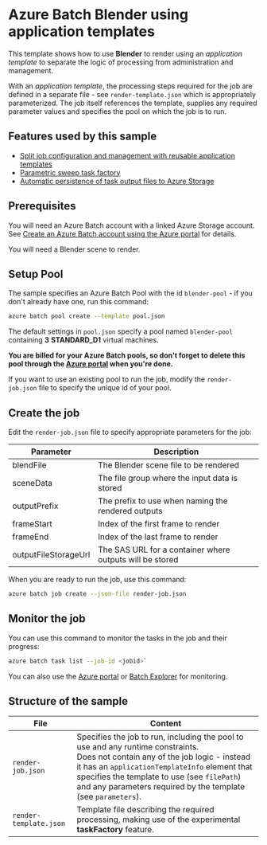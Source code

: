 # Azure Batch Blender using application templates

This template shows how to use **Blender** to render using an *application template* to separate the logic of processing from administration and management.

With an *application template*, the processing steps required for the job are defined in a separate file - see `render-template.json` which is appropriately parameterized. The job itself references the template, supplies any required parameter values and specifies the pool on which the job is to run.

## Features used by this sample

* [Split job configuration and management with reusable application templates](../../application-templates.md)
* [Parametric sweep task factory](../../taskFactories.md#parametric-sweep)
* [Automatic persistence of task output files to Azure Storage](../../outputFiles.md)

## Prerequisites

You will need an Azure Batch account with a linked Azure Storage account. See [Create an Azure Batch account using the Azure portal](https://docs.microsoft.com/azure/batch/batch-account-create-portal) for details.

You will need a Blender scene to render.

## Setup Pool

The sample specifies an Azure Batch Pool with the id `blender-pool` - if you don't already have one, run this command:

```bash
azure batch pool create --template pool.json
```
The default settings in `pool.json` specify a pool named `blender-pool` containing **3** **STANDARD_D1** virtual machines.

**You are billed for your Azure Batch pools, so don't forget to delete this pool through the [Azure portal](https://portal.azure.com) when you're done.** 

If you want to use an existing pool to run the job, modify the `render-job.json` file to specify the unique id of your pool.

## Create the job

Edit the `render-job.json` file to specify appropriate parameters for the job:

| Parameter            | Description                                              |
| -------------------- | -------------------------------------------------------- |
| blendFile            | The Blender scene file to be rendered                    |
| sceneData            | The file group where the input data is stored            |
| outputPrefix         | The prefix to use when naming the rendered outputs       |
| frameStart           | Index of the first frame to render                       |
| frameEnd             | Index of the last frame to render                        |
| outputFileStorageUrl | The SAS URL for a container where outputs will be stored |

When you are ready to run the job, use this command:

```bash
azure batch job create --json-file render-job.json
```

## Monitor the job

You can use this command to monitor the tasks in the job and their progress:
``` bash
azure batch task list --job-id <jobid>`
```
You can also use the [Azure portal](https://portal.azure.com) or [Batch Explorer](https://github.com/Azure/azure-batch-samples/tree/master/CSharp/BatchExplorer) for monitoring.

## Structure of the sample

| File                   | Content                                                                                                                                                                                                                                                                                                |
| ---------------------- | ------------------------------------------------------------------------------------------------------------------------------------------------------------------------------------------------------------------------------------------------------------------------------------------------------ |
| `render-job.json`      | Specifies the job to run, including the pool to use and any runtime constraints. <br/> Does not contain any of the job logic - instead it has an `applicationTemplateInfo` element that specifies the template to use (see `filePath`) and any parameters required by the template (see `parameters`). |
| `render-template.json` | Template file describing the required processing, making use of the experimental **taskFactory** feature.                                                                                                                                                                                              |


